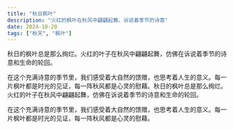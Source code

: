 ```yaml
---
title: "秋日枫叶"
description: "火红的枫叶在秋风中翩翩起舞，诉说着季节的诗意"
date: 2024-10-20
tags: ["秋天", "枫叶"]
---
```


秋日的枫叶总是那么绚烂。火红的叶子在秋风中翩翩起舞，仿佛在诉说着季节的诗意和生命的轮回。

在这个充满诗意的季节里，我们感受着大自然的馈赠，也思考着人生的意义。每一片枫叶都是时光的见证，每一阵秋风都是心灵的慰藉。秋日的枫叶总是那么绚烂。火红的叶子在秋风中翩翩起舞，仿佛在诉说着季节的诗意和生命的轮回。

在这个充满诗意的季节里，我们感受着大自然的馈赠，也思考着人生的意义。每一片枫叶都是时光的见证，每一阵秋风都是心灵的慰藉。
